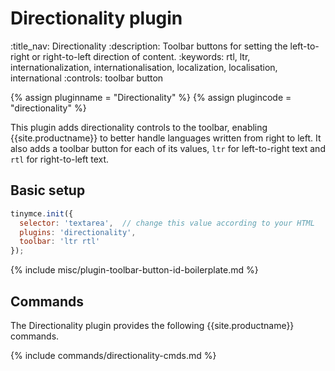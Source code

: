 # Directionality plugin
:title_nav: Directionality
:description: Toolbar buttons for setting the left-to-right or right-to-left direction of content.
:keywords: rtl, ltr, internationalization, internationalisation, localization, localisation, international
:controls: toolbar button

{% assign pluginname = "Directionality" %}
{% assign plugincode = "directionality" %}

This plugin adds directionality controls to the toolbar, enabling {{site.productname}} to better handle languages written from right to left. It also adds a toolbar button for each of its values, `ltr` for left-to-right text and `rtl` for right-to-left text.

## Basic setup

```js
tinymce.init({
  selector: 'textarea',  // change this value according to your HTML
  plugins: 'directionality',
  toolbar: 'ltr rtl'
});
```

{% include misc/plugin-toolbar-button-id-boilerplate.md %}

## Commands

The Directionality plugin provides the following {{site.productname}} commands.

{% include commands/directionality-cmds.md %}

